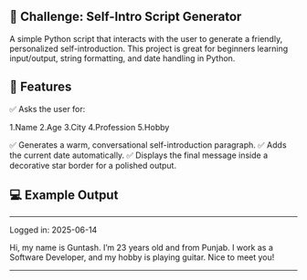 🧠 Challenge: Self-Intro Script Generator
---
A simple Python script that interacts with the user to generate a friendly, personalized self-introduction.
This project is great for beginners learning input/output, string formatting, and date handling in Python.

🧩 Features
---
✅ Asks the user for:

1.Name
2.Age
3.City
4.Profession
5.Hobby

✅ Generates a warm, conversational self-introduction paragraph.
✅ Adds the current date automatically.
✅ Displays the final message inside a decorative star border for a polished output.

💻 Example Output
---
********************
 Logged in: 2025-06-14

 Hi, my name is Guntash. I’m 23 years old and from Punjab. I work as a Software Developer, and my hobby is playing guitar. Nice to meet you!

********************
